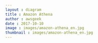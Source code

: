 ```yaml
---
layout : diagram
title : Amazon Athena
author : awsgeek
date : 2017-10-10
image : images/amazon-athena_en.jpg
thumbnail : images/amazon-athena_en.jpg
---
```

